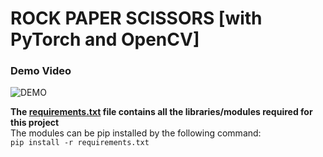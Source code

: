 # ROCK PAPER SCISSORS \[with PyTorch and OpenCV]
### Demo Video
![DEMO](demo.gif)

**The [requirements.txt](requirements.txt) file contains all the libraries/modules required for this project**<br>
The modules can be pip installed by the following command:<br>
`pip install -r requirements.txt`

